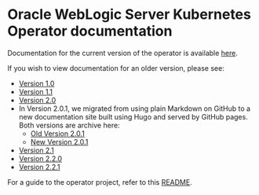 # Oracle WebLogic Server Kubernetes Operator documentation

Documentation for the current version of the operator is
available [here](https://oracle.github.io/weblogic-kubernetes-operator).

If you wish to view documentation for an older version, please see:

* [Version 1.0](v1.0)
* [Version 1.1](v1.1)
* [Version 2.0](v2.0)
* In Version 2.0.1, we migrated from using plain Markdown on GitHub to 
  a new documentation site built using Hugo and served by GitHub pages.
  Both versions are archive here:
    * [Old Version 2.0.1](v2.0.1)
    * [New Version 2.0.1](https://oracle.github.io/weblogic-kubernetes-operator/2.0.1)
* [Version 2.1](https://oracle.github.io/weblogic-kubernetes-operator/2.1)
* [Version 2.2.0](https://oracle.github.io/weblogic-kubernetes-operator/2.2.0)
* [Version 2.2.1](https://oracle.github.io/weblogic-kubernetes-operator/2.2.1)

For a guide to the operator project, refer to this [README](../README.md).
